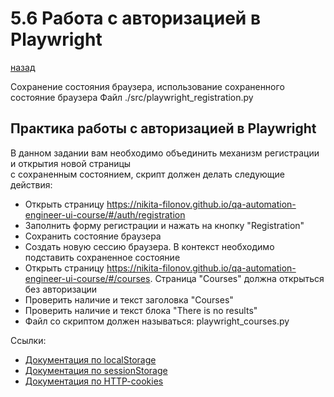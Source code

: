 # 5.6 Работа с авторизацией в Playwright
[назад](../readme.md)

Сохранение состояния браузера, использование сохраненного состояние браузера
Файл ./src/playwright_registration.py

## Практика работы с авторизацией в Playwright
В данном задании вам необходимо объединить механизм регистрации и открытия новой страницы  
с сохраненным состоянием, скрипт должен делать следующие действия:
- Открыть страницу https://nikita-filonov.github.io/qa-automation-engineer-ui-course/#/auth/registration
- Заполнить форму регистрации и нажать на кнопку "Registration"
- Сохранить состояние браузера
- Создать новую сессию браузера. В контекст необходимо подставить сохраненное состояние
- Открыть страницу https://nikita-filonov.github.io/qa-automation-engineer-ui-course/#/courses. Страница "Courses" должна открыться без авторизации
- Проверить наличие и текст заголовка "Courses" 
- Проверить наличие и текст блока "There is no results"
- Файл со скриптом должен называться: playwright_courses.py  



Ссылки:
- [Документация по localStorage](https://developer.mozilla.org/ru/docs/Web/API/Window/localStorage)
- [Документация по sessionStorage](https://developer.mozilla.org/ru/docs/Web/API/Window/sessionStorage)
- [Документация по HTTP-cookies](https://developer.mozilla.org/ru/docs/Web/HTTP/Guides/Cookies)

